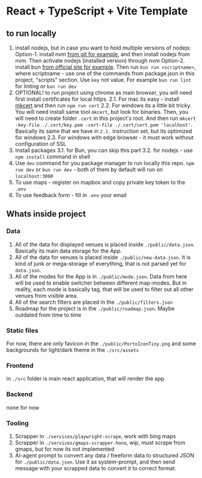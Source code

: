 # React + TypeScript + Vite Template

## to run locally

1. install nodejs, but in case you want to hold multiple versions of nodejs:
  Option-1. install nvm [from git for example](https://github.com/nvm-sh/nvm), and then install nodejs from nvm. Then activate nodejs (installed version) through nvm
  Option-2. install bun [from official site for example](https://bun.sh/docs/installation). Then run `bun run <scriptname>`, where scriptname - use one of the commands from package.json in this project, "scripts" section. Use `key` not value. For example `bun run lint` for linting or `bun run dev`
2. OPTIONAL! to run project using chrome as main browser, you will need first install certificates for local https. 
  2.1. For mac its easy - install [mkcert](https://github.com/FiloSottile/mkcert) and then run `npm run cert`
  2.2. For windows its a little bit tricky. You will need install same tool `mkcert`, but look for binaries. Then, you will need to create folder `.cert` in this project's root. And then run `mkcert -key-file ./.cert/key.pem -cert-file ./.cert/cert.pem 'localhost'`. Basically its same that we have in `2.1.` instruction set, but its optimized for windows
  2.3. For windows with edge browser - it must work without configuration of SSL
3. Install packages
  3.1. for Bun, you can skip this part
  3.2. for nodejs - use `npm install` command in shell
4. Use `dev` command for you package manager to run locally this repo. `npm run dev` or `bun run dev` - both of them by default will run on `localhost:3000`
5. To use maps - register on mapbox and copy private key token to the `.env`
6. To use feedback form - fill in `.env` your email

## Whats inside project

### Data

1. All of the data for displayed venues is placed inside `./public/data.json`. Basically its main data storage for the App.
2. All of the data for venues is placed inside `./public/new-data.json`. It is kind of junk or mega-storage of everything, that is not parsed yet for `data.json`.
3. All of the modes for the App is in `./public/mode.json`. Data from here will be used to enable switcher between different map-modes. But in reality, each mode is basically tag, that will be used to filter out all other venues from visible area.
4. All of the search filters are placed in the `./public/filters.json`
5. Roadmap for the project is in the `./public/roadmap.json`. Maybe outdated from time to time

### Static files

For now, there are only favicon in the `./public/PortoIconTiny.png` and some backgrounds for light/dark theme in the `./src/assets`

### Frontend

in `./src` folder is main react application, that will render the app

### Backend

none for now

### Tooling

1. Scrapper in `./services/playwright-scrape`, work with bing maps
2. Scrapper in `./services/gmaps-scrapper-hono`, wip, must scrape from gmaps, but for now its not implemented
3. AI-agent prompt to convert any data / freeform data to structured JSON for `./public/data.json`. Use it as system-prompt, and then send message with your scrapped data to convert it to correct format.
